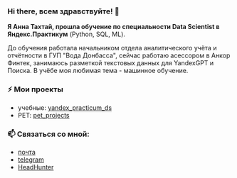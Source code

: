 ### Hi there, всем здравствуйте! 👋
**Я Анна Тахтай, прошла обучение по специальности Data Scientist в Яндекс.Практикум** (Python, SQL, ML).

До обучения работала начальником отдела аналитического учёта и отчётности в ГУП "Вода Донбасса", сейчас работаю асессором в Анкор Финтек, занимаюсь разметкой текстовых данных для YandexGPT и Поиска. В учёбе моя любимая тема - машинное обучение.

### ⚡ Мои проекты 
- учебные: [yandex_practicum_ds](https://github.com/anet28/yandex_practicum_ds)
- PET: [pet_projects](https://github.com/anet28/pet_projects)

### 📫 Связаться со мной:
- [почта](mailto:anettx28@yandex.ru)
- [telegram](https://t.me/Anet_tx)
- [HeadHunter](https://donetsk.hh.ru/resume/ff57f96dff0c64ab100039ed1f36394f617370)
